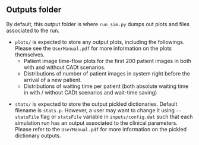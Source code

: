 ## Outputs folder

By default, this output folder is where `run_sim.py` dumps out plots and files associated to the run.

+ `plots/` is expected to store any output plots, including the followings. Please see the `UserManual.pdf` for more information on the plots themselves.
    + Patient image time-flow plots for the first 200 patient images in both with and without CADt scenarios. 
    + Distributions of number of patient images in system right before the arrival of a new patient.
    + Distributions of waiting time per patient (both absolute waiting time in with / without CADt scenarios and wait-time saving)
* `stats/` is expected to store the output pickled dictionaries. Default filename is `stats.p`. However, a user may want to change it using `--statsFile` flag or `statsFile` variable in `inputs/config.dat` such that each simulation run has an output associated to the clinical parameters. Please refer to the `UserManual.pdf` for more information on the pickled dictionary outputs.